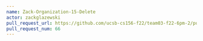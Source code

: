 ```yaml
---
name: Zack-Organization-15-Delete
actor: zackglazewski
pull_request_url: https://github.com/ucsb-cs156-f22/team03-f22-6pm-2/pull/66
pull_request_num: 66
---
```

